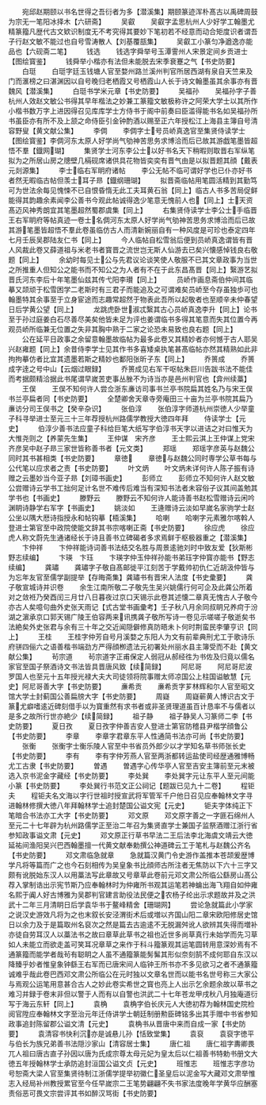 <!-- { "loadSidebar": true } -->
　　宛邱赵期颐以书名世得之吾衍者为多【潜溪集】期颐篆迹浑朴髙古以禹碑周鼓为宗无一笔阳冰择木【六研斋】
　　吴叡
　　吴叡字孟思杭州人少好学工翰墨尤精篆籀凡歴代古文欵识制度无不考究得其要妙下笔初若不经意而动合矩度识者谓吾子行赵文敏不能过也自号雪涛散人【刘基覆瓿集】
　　吴叡工小篆匀净遒逸亦能品也【六砚斋二笔】
　　钱选
　　钱选字舜举号玉潭霅州人宋景定间乡贡进士【图绘寳鉴】
　　钱舜举小楷亦有法但未能脱去宋季衰蹇之气【书史防要】
　　白珽
　　白珽字廷玉钱塘人官至婺州路兰溪州判官所居西湖有泉自天竺来及门而滙榜之曰湛渊因以自号晚归老栖霞又号栖霞山人长于诗文翰墨虽其余事亦有晋魏风【潜溪集】
　　白珽书学米元章【书史防要】
　　吴福孙
　　吴福孙字子善杭州人效赵文敏公书得其早年楷法之妙兼工篆籀文敏极称许之阿荣大学士以其所作小楷书数万字上进因得召见库库学士方侍书于阁中前奏曰臣滥得能书名如吴福孙所书虽臣亦有所不及上颔之命侍臣引金钟酌酒以赐至正六年授松江上海县主簿自号清容野叟【黄文献公集】
　　李倜
　　李倜字士号员峤真逸官至集贤侍读学士【图绘寳鉴】李倜河东太原人好学尚气劬神苦思务求博洽而后已故其游戯笔墨皆超悟不羣【鐡网瑚】
　　集贤学士河东李公士以好书名天下稍暇则取晋右军纵笔拟为之所居山房之牕壁几槅砚席诸供具花物皆奕奕有晋气由是以拟晋题其顔【戴表元剡源集】
　　李士临右军眀府诸帖
　　李公无帖不临可谓好学也已仆亦好书者然无暇临古帖但羡士耳子昻【鐡纲珊瑚】
　　拟晋斋临帖用笔圆活精到其勤笃可为世法余每见愧悚不已自恨昏惰无此工夫耳黄石翁【同上】临古人书多苦局促鲜能得其韵趣余素闻李公善书今观此帖诚得逸少笔意无愧前人也【同上】士天资髙迈风神秀朗宜其笔墨超然蜀郡虞集【同上】
　　右集贤侍读学士李公士手临晋王右军眀府等帖真迹一卷士名倜河东太原人好学尚气劬神苦思务求博洽而后已故其游笔墨皆超悟不羣此卷虽临仿古人而清新婉丽自有一种风度是可珍也泰定四年七月壬辰吴郡陆友仁书【同上】
　　今人临帖自松雪翁后便到员峤真逸谓皆有晋人风裁此卷又薛道祖与米老书者寳晋之流世岂无斯人仙游去已矣兴懐感悼钱良右敬题【同上】
　　余幼时每见士公与先君议论谈笑使人敬服不已其文章政事为当世之所推重人但知公之能书而不知公之为人者有不在于此东昌髙晋【同上】繄游艺拟晋氏河东李后十年笔墨仙兹其传弋阳李瓉【同上】
　　员峤作画息斋伯仲间其临摹又颉顽于松雪困学二老斯时有三君子而能追及之可谓难矣员峤至今存虽独歩可也翰墨特其余事至于立身宦途而志趣常超然于物表此吾所以起敬者也至顺辛未仲春望日后学黄公望【同上】
　　龙跳虎卧世淑忒繄其古心员峤真逸李升【同上】论书至于孙过庭姜白石尽善尽美矣他皆未足为评也姜谓临书多得其笔意而失其位置今再观员峤所临兼无位置之失非其胸中熟于二家之论恐未易致也良右题【同上】
　　公在延平日政事之余留意翰墨故临帖为最多此卷又其精妙者亦何憾于古人耶吴兴赵雍题【同上】余昔侍李学士见其作书多喜矮桌执笔甚髙临帖亦然其精熟如此非拘拘摹仿者比宜其遗墨若斯之精妙也鄱阳张昕子东【同上】
　　乔篑成
　　乔篑成字逹之号中山【云烟过眼録】
　　乔篑成见右军干呕帖朱巨川告跋书法不能佳而考据颇精洽据此书尾谓早嵗苦吏事丛脞不为诗当亦是邑州判官也【弇州续藁】
　　王俣
　　王俣不知何许人尝佥浙东亷访司事书兰亭书院扁其姓名乃与宋王俣书兰亭扁者同【书史防要】
　　全楚卿舍天章寺旁庵田三十亩为兰亭书院其扁乃亷访分司王俣书之【癸辛杂识】
　　张伯淳
　　张伯淳字师道杭州崇徳人少举童子科寻举进士至元三十三年荐授杭州路儒学教授大徳四年拜
　　侍读学士【元史】
　　伯淳少善书法应童子科给巨笔大纸写字伯淳书天字以进诘之对曰惟天为大惟尧则之【养蒙先生集】
　　王仲谋　宋齐彦
　　王士熙云淇上王仲谋上党宋齐彦吴中赵子昻三家世皆称善书者【元文类】
　　郑瑶
　　郑瑶字彦英与赵魏公同时其书甚相类【书史防要】
　　章徳
　　章徳与赵魏公同时専学公草书每与公代笔以应求者之责【书史防要】
　　叶文炳
　　叶文炳未详何许人陈子振有诗赠之云墨妙当今亚子昻【刘璋书画史】
　　彭师立
　　彭师立不知何许人赵文敏公尝赠诗云学书工拙何足计名世不难传后难当有深知书法者未容俗子议其间盖勉其学书也【书画史】
　　滕野云
　　滕野云不知何许人能诗善书赵松雪赠诗云闲吟渊眀诗静学右军字【书画史】
　　姚淡如
　　王逄赠诗云淡如早嵗名家驹学士赵公坐以隅大厯诗指授永和帖钩摹【梧溪集】
　　哈喇
　　哈喇字元素雅尔喀斡人登进士第官至中政院使能文辞其书宗喀喇正斋【书史防要】
　　徐应虎
　　徐应虎人称文蔚先生通诸经长于诗且善书立碑碣者多求焉鲜于枢极器重之【潜溪集】
　　卞仲祥
　　卞仲祥能诗词善书法结交名胜与周景逺驰刘时中致友爱【狄斯彬野志续编】
　　卞瑛　卞珏
　　卞瑛字仲玉仲祥孙能书弟珏字仲寳亦能书【野志续编】
　　龚璛
　　龚璛字子敬自髙邮徙平江刻苦于学戴帅初仇仁近胡汲仲皆与为忘年友官至儒学副提举【存晦斋集】龚璛书有晋宋人法度【书史彚要】
　　龚子敬宣城诗并识卷
　　余生江南所敬二子敬先生吴兴姚儒行何可企及此龚公所着对之敛袵乃癸酉闰三月廿八日暮夜过京口天锡示此卷其述懐二章真无愧古人子敬今亦古人矣噫句曲外史张天雨记【式古堂书画彚考】壬子秋八月余同叔眀兄养疴于汾湖之濵承京口郭天锡广陵王伯容两来讯携龚子敬所写诗一卷见示嗟嗟子敬逝矣书法絶矣外史张君与余有三十年之交近闻隠僻修真防晤未卜何时荆蛮民李肇亨识【同上】
　　王桂
　　王桂字仲芳自号月溪婺之东阳人为文有前辈典刑尤工于歌诗乐府骈四俪六之语善楷书端劲方严得顔栁遗法元初署处州丽水县主簿受而不赴【黄文献公集】
　　茍宗道
　　茍宗道字正甫保定人弱冠从郝经徃为书佐及归竟以儒名家官至国子祭酒诗文书法皆具晋唐风致【续简録】
　　阿尼哥
　　阿尼哥尼波罗国人也至元十五年授光禄大夫大司徒领将院事赠太师凉国公上柱国谥敏慧【元史】阿尼哥善大字【书史防要】
　　亷希贡
　　亷希贡字芗林辉和尔人官至昭文馆大学士封蓟国公善扁牓大字【书史防要】
　　周嶷
　　周嶷蕲黄人博识古文于篆尤癖嗜逺近碑刻借手以为寳重然有求书者或非圣贤理道虽百计恳率不与儒者以是多之故所行世亦絶少【续简録】
　　祖子静
　　祖子静吴人习篆师二李【书史防要】
　　夏日孜
　　夏日孜字仲善吉安人登进士第官防稽县尹楷学顔鲁公【书史防要】
　　李章
　　李章字君章东平人性通简书法亦可尚【书史防要】
　　张衡
　　张衡字士衡乐陵人官至中书省员外郎少以才学知名草书师张长史【书史防要】
　　李有
　　李有字仲芳燕人官至两浙都转运盐使司经歴通雅博畅尤工古隶【书史防要】
　　曽遇
　　曽遇字心传华亭人官至吉安主簿前至元末被选入京书泥金字藏经【书史防要】
　　李处巽
　　李处巽字元让东平人至元间能小篆【书史防要】
　　李处巽行书范文正公祠记【题跋已见九十二卷】
　　程钜夫
　　程钜夫名文海以字行世祖时授宣武将军管军千户他日召见应奉翰林文字寻进翰林修撰大徳八年拜翰林学士追封楚国公谥文宪【元史】
　　钜夫字体纯正下笔暗合书法亦工大字【书史防要】
　　邓文原
　　邓文原字善之一字匪石绵州人至元二十七年辟为杭州路儒学正至治二年召为集贤直学士兼国子监祭酒赠江浙行省参知政事谥文肃【元史】
　　邓文原正行草书早法二王后法李北海虞文靖云大徳延祐间渔阳吴兴巴西翰墨擅一代黄文献奉勅撰公神道碑云工于笔札与赵魏公齐名【书史防要】
　　邓文肃临急就章
　　急就篇汉黄门令史游作盖推本苍颉爰歴博学凡将等篇而广之也今石刻相传为吴皇象书比顔师古所注者无焦防以下六十三字又颇有讹脱始东汉人以用藁法写此章故又号章草此卷前元邓文肃公所临公繇房山髙公荐入掌制诰出示宪节斯乃应奉翰林时为仲雍所书观其运笔若神蜦出海飞翔自如仲雍名熙于阗人好古博雅为吴郡判官建言助役法民便之农杨子纶出示求题故并及之洪武十二年三月清眀日后学袁华书于鳌峰精舍【珊瑚网】
　　尝论急就篇此小学家之说汉史游效凡将为之也末叙长安泾渭街术后或増以齐国山阳二章宋欧阳修居史馆日以余力及于是篇取州名裒次之然是篇去古逾逺不无脱漏舛讹人欲辨其失得而増补亦徒自劳耳汉人以藁法书之故曰章草此草书之祖也近世多尚草真行未始学而先习草如人未能立而欲走盖可笑耳况章草之来作于科斗籀篆观其运笔圆转用意深妙焉有不通篆籀而能学者哉茍有聪眀之人虽不通籀篆能髣髴其形似奈刻鹄不成何耶自东汉以降臻乎妙者惟皇象钟繇王右军而已唐宋间人临钟王所书亦不多见欲习之者不通篆籀诚难乎哉此卷巴西邓文肃公所临公在元时独以文章名世而以能书名世号称三大家公与焉观公运笔用意甚合古人之妙此卷实希世之寳也亮上人出示乞余题余故以草书之难习并録于卷末非但以警于人而有以自警也洪武二十七年苍龙甲戌秋八月独庵道衍写于海云东轩【同上】
　　袁桷
　　袁桷字伯长庆元人大徳初荐为翰林国史院检阅官陞应奉翰林文字至治元年迁侍讲学士朝廷制册勲臣碑铭多出其手赠中书省参知政事追封陈留郡公谥文清【元史】
　　袁桷书从晋唐中来而自成一家【书史防要】
　　袁清容书快利沉亦是诚悬儿孙【恬致堂集】
　　袁裒
　　袁裒字徳平与伯长为族兄弟善书法隠沙家山【清容居士集】
　　唐仁祖
　　唐仁祖字夀卿畏兀人祖曰唐古直子孙因以唐为氏成宗尊太母元妃为皇太后以仁祖善书特勅书册文大徳五年授翰林学士承防追封洹国公谥文贞【元史】
　　班惟志
　　班惟志字彦功号恕斋大梁人官至集贤待制江浙儒学提举初徽仁圣皇后以泥金写大藏邓文肃举惟志入经局补州教授累官至今任早嵗宗二王笔势翩翩不失书家法度晚年学黄华应酬塞责俗恶可畏文宗尝评其书如醉汉骂街【书史防要】
